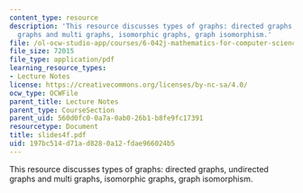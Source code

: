 ```yaml
---
content_type: resource
description: 'This resource discusses types of graphs: directed graphs, undirected
  graphs and multi graphs, isomorphic graphs, graph isomorphism.'
file: /ol-ocw-studio-app/courses/6-042j-mathematics-for-computer-science-fall-2005/197bc514d71ad8280a12fdae966024b5_slides4f.pdf
file_size: 72015
file_type: application/pdf
learning_resource_types:
- Lecture Notes
license: https://creativecommons.org/licenses/by-nc-sa/4.0/
ocw_type: OCWFile
parent_title: Lecture Notes
parent_type: CourseSection
parent_uid: 560d0fc0-0a7a-0ab0-26b1-b8fe9fc17391
resourcetype: Document
title: slides4f.pdf
uid: 197bc514-d71a-d828-0a12-fdae966024b5
---
```

This resource discusses types of graphs: directed graphs, undirected graphs and multi graphs, isomorphic graphs, graph isomorphism.